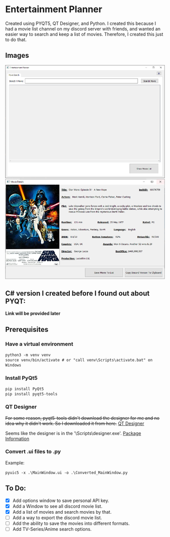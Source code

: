 # Entertainment Planner
Created using PYQT5, QT Designer, and Python. 
I created this because I had a movie list channel on my discord server with friends, and wanted an easier way to search and keep a list of movies. 
Therefore, I created this just to do that.

## Images
![Main Window](/images/main_window.png)
![Movie Window](/images/movie_window.png)

## C# version I created before I found out about PYQT:
**Link will be provided later**

## Prerequisites

### Have a virtual environment
```
python3 -m venv venv
source venv/bin/activate # or "call venv\Scripts\activate.bat" on Windows
```

### Install PyQt5
```
pip install PyQt5
pip install pyqt5-tools
```

### QT Designer
~~For some reason, pyqt5-tools didn't download the designer for me and no idea why it didn't work. So I downloaded it from here.~~
[QT Designer](https://build-system.fman.io/qt-designer-download)

Seems like the designer is in the '\Scripts\designer.exe'.
[Package Information](https://pypi.org/project/pyqt5-tools/)

### Convert .ui files to .py
Example:
```
pyuic5 -x .\MainWindow.ui -o .\Converted_MainWindow.py
```

## To Do:
- [x] Add options window to save personal API key. 
- [x] Add a Window to see all discord movie list.
- [x] Add a list of movies and search movies by that.
- [ ] Add a way to export the discord movie list. 
- [ ] Add the ability to save the movies into different formats.
- [ ] Add TV-Series/Anime search options.